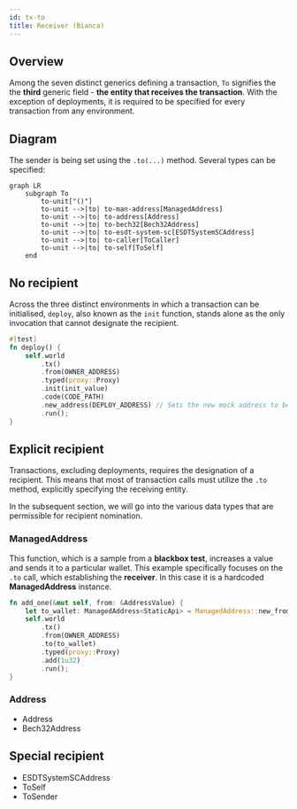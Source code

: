 ```yaml
---
id: tx-to
title: Receiver (Bianca)
---
```


[comment]: # "mx-abstract"

## Overview

Among the seven distinct generics defining a transaction, `To` signifies the the **third** generic field - **the entity that receives the transaction**. With the exception of deployments, it is required to be specified for every transaction from any environment.

[comment]: # "mx-context-auto"

## Diagram

The sender is being set using the `.to(...)` method. Several types can be specified:

```mermaid
graph LR
    subgraph To
        to-unit["()"]
        to-unit -->|to| to-man-address[ManagedAddress]
        to-unit -->|to| to-address[Address]
        to-unit -->|to| to-bech32[Bech32Address]
        to-unit -->|to| to-esdt-system-sc[ESDTSystemSCAddress]
        to-unit -->|to| to-caller[ToCaller]
        to-unit -->|to| to-self[ToSelf]
    end
```

[comment]: # "mx-context-auto"

## No recipient

Across the three distinct environments in which a transaction can be initialised, `deploy`, also known as the `init` function, stands alone as the only invocation that cannot designate the recipient.

```rust title=blackbox.rs
#[test]
fn deploy() {
    self.world
        .tx()
        .from(OWNER_ADDRESS)
        .typed(proxy::Proxy)
        .init(init_value)
        .code(CODE_PATH)
        .new_address(DEPLOY_ADDRESS) // Sets the new mock address to be used for the newly deployed contract.
        .run();
}
```


[comment]: # "mx-context-auto"

## Explicit recipient

Transactions, excluding deployments, requires the designation of a recipient. This means that most of transaction calls must utilize the `.to` method, explicitly specifying the receiving entity.

In the subsequent section, we will go into the various data types that are permissible for recipient nomination.

### ManagedAddress

This function, which is a sample from a **blackbox test**, increases a value and sends it to a particular wallet. This example specifically focuses on the `.to` call, which establishing the **receiver**. In this case it is a hardcoded **ManagedAddress** instance.

```rust title=blackbox_test.rs
fn add_one(&mut self, from: &AddressValue) {
    let to_wallet: ManagedAddress<StaticApi> = ManagedAddress::new_from_bytes(&[7u8; 32]);
    self.world
        .tx()
        .from(OWNER_ADDRESS)
        .to(to_wallet)
        .typed(proxy::Proxy)
        .add(1u32)
        .run();
}
```

### Address

- Address
- Bech32Address

[comment]: # "mx-context-auto"

## Special recipient

- ESDTSystemSCAddress
- ToSelf
- ToSender